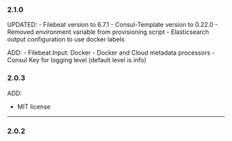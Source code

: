 ### 2.1.0
   UPDATED:
     - Filebeat version to 6.7.1
     - Consul-Template version to 0.22.0
     - Removed environment variable from provisioning script
     - Elasticsearch output configuration to use docker labels
  
   ADD:
     - Filebeat.Input: Docker
     - Docker and Cloud metadata processors
     - Consul Key for logging level (default level is info)
### 2.0.3

   ADD:
   - MIT license

---

### 2.0.2


